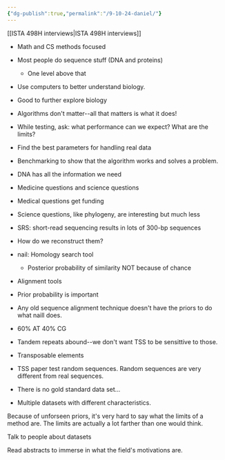 ```yaml
---
{"dg-publish":true,"permalink":"/9-10-24-daniel/"}
---
```


[[ISTA 498H interviews\|ISTA 498H interviews]]
* Math and CS methods focused
* Most people do sequence stuff (DNA and proteins)
	* One level above that
* Use computers to better understand biology.
* Good to further explore biology
* Algorithms don't matter--all that matters is what it does!
* While testing, ask: what performance can we expect? What are the limits? 
* Find the best parameters for handling real data
* Benchmarking to show that the algorithm works and solves a problem.

* DNA has all the information we need
* Medicine questions and science questions
* Medical questions get funding
* Science questions, like phylogeny, are interesting but much less
* SRS: short-read sequencing results in lots of 300-bp sequences
* How do we reconstruct them?
* nail: Homology search tool
	* Posterior probability of similarity NOT because of chance
* Alignment tools
* Prior probability is important
* Any old sequence alignment technique doesn't have the priors to do what naill does.
* 60% AT 40% CG
* Tandem repeats abound--we don't want TSS to be sensittive to those.
* Transposable elements
* TSS paper test random sequences. Random sequences are very different from real sequences.
* There is no gold standard data set...
* Multiple datasets with different characteristics.

Because of unforseen priors, it's very hard to say what the limits of a method are. The limits are actually a lot farther than one would think. 

Talk to people about datasets

Read abstracts to immerse in what the field's motivations are.

